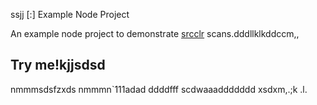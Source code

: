 ssjj [:] Example Node Project

An example node project to demonstrate [srcclr](https://www.srcclr.com) scans.dddllklkddccm,,
## Try me!kjjsdsd
nmmmsdsfzxds
nmmmn`111adad
ddddfff
scdwaaaddddddd
xsdxm,.;k
.l.
